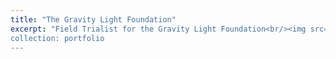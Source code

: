 ```yaml
---
title: "The Gravity Light Foundation"
excerpt: "Field Trialist for the Gravity Light Foundation<br/><img src='/images/image1.JPG' style="max-height: 100px; max-width: 100px;"/>
collection: portfolio
---
```

